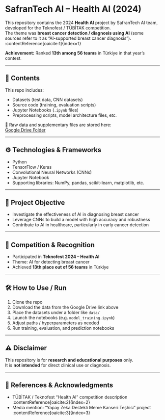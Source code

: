 # SafranTech AI – Health AI (2024)

This repository contains the 2024 **Health AI** project by SafranTech AI team, developed for the Teknofest / TÜBİTAK competition.  
The theme was **breast cancer detection / diagnosis using AI** (some sources refer to it as “AI-supported breast cancer diagnosis”). :contentReference[oaicite:1]{index=1}  

**Achievement:** Ranked **13th among 56 teams** in Türkiye in that year’s contest.

---

## 📁 Contents

This repo includes:  
- Datasets (test data, CNN datasets)  
- Source code (training, evaluation scripts)  
- Jupyter Notebooks (`.ipynb` files)  
- Preprocessing scripts, model architecture files, etc.  

🔗 Raw data and supplementary files are stored here:  
[Google Drive Folder](https://drive.google.com/drive/folders/1DFE3klUiJyn6hxBhBomiENius893GwR9?usp=sharing)

---

## ⚙️ Technologies & Frameworks

- Python  
- TensorFlow / Keras  
- Convolutional Neural Networks (CNNs)  
- Jupyter Notebook  
- Supporting libraries: NumPy, pandas, scikit-learn, matplotlib, etc.

---

## 🎯 Project Objective

- Investigate the effectiveness of AI in diagnosing breast cancer  
- Leverage CNNs to build a model with high accuracy and robustness  
- Contribute to AI in healthcare, particularly in early cancer detection  

---

## 🏅 Competition & Recognition

- Participated in **Teknofest 2024 – Health AI**  
- Theme: AI for detecting breast cancer  
- Achieved **13th place out of 56 teams** in Türkiye  

---

## 🛠 How to Use / Run

1. Clone the repo  
2. Download the data from the Google Drive link above  
3. Place the datasets under a folder like `data/`  
4. Launch the notebooks (e.g. `model_training.ipynb`)  
5. Adjust paths / hyperparameters as needed  
6. Run training, evaluation, and prediction notebooks  

---

## ⚠️ Disclaimer

This repository is for **research and educational purposes** only.  
It is **not intended** for direct clinical use or diagnosis.  

---

## 📝 References & Acknowledgments

- TÜBİTAK / Teknofest “Health AI” competition description :contentReference[oaicite:2]{index=2}  
- Media mention: “Yapay Zeka Destekli Meme Kanseri Teşhisi” project :contentReference[oaicite:3]{index=3}  
